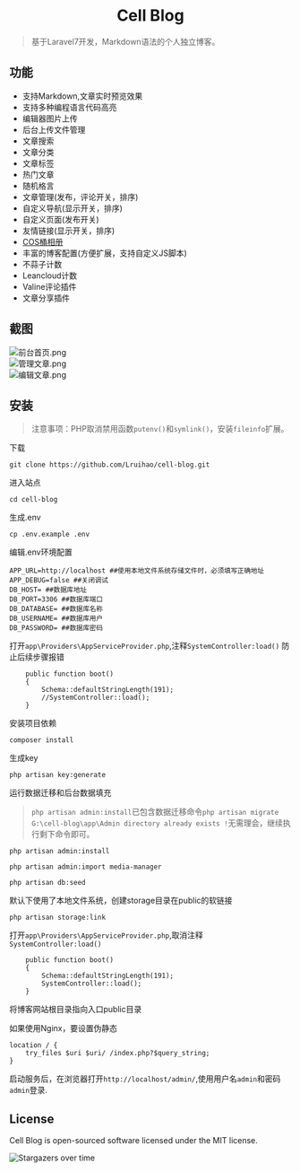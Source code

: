 <h1 align="center" >Cell Blog</h1>

> 基于Laravel7开发，Markdown语法的个人独立博客。

## 功能
- 支持Markdown,文章实时预览效果
- 支持多种编程语言代码高亮
- 编辑器图片上传
- 后台上传文件管理
- 文章搜索
- 文章分类
- 文章标签
- 热门文章
- 随机格言
- 文章管理(发布，评论开关，排序)
- 自定义导航(显示开关，排序)
- 自定义页面(发布开关)
- 友情链接(显示开关，排序)
- [COS桶相册](https://github.com/Lruihao/cos-album)
- 丰富的博客配置(方便扩展，支持自定义JS脚本)
- 不蒜子计数
- Leancloud计数
- Valine评论插件
- 文章分享插件


## 截图
![前台首页.png](https://i.loli.net/2020/05/11/vHeNRG4Qi7ljrM8.png)  
![管理文章.png](https://i.loli.net/2020/05/11/tMEQe7WvYmw3jd4.png)  
![编辑文章.png](https://i.loli.net/2020/05/11/DeOWyJ3zluLKvBn.png)  

## 安装
> 注意事项：PHP取消禁用函数`putenv()`和`symlink()`，安装`fileinfo`扩展。

下载
```
git clone https://github.com/Lruihao/cell-blog.git
```

进入站点
```
cd cell-blog
```

生成.env
```shell
cp .env.example .env
```

编辑.env环境配置
```shell
APP_URL=http://localhost ##使用本地文件系统存储文件时，必须填写正确地址
APP_DEBUG=false ##关闭调试
DB_HOST= ##数据库地址
DB_PORT=3306 ##数据库端口
DB_DATABASE= ##数据库名称
DB_USERNAME= ##数据库用户
DB_PASSWORD= ##数据库密码
```

打开`app\Providers\AppServiceProvider.php`,注释`SystemController:load()` 防止后续步骤报错
```
    public function boot()
    {
        Schema::defaultStringLength(191);
        //SystemController::load();
    }
```

安装项目依赖
```shell
composer install
```

生成key
```
php artisan key:generate
```

运行数据迁移和后台数据填充

> `php artisan admin:install`已包含数据迁移命令`php artisan migrate`  
`G:\cell-blog\app\Admin directory already exists !`无需理会，继续执行剩下命令即可。

```
php artisan admin:install

php artisan admin:import media-manager

php artisan db:seed
```

默认下使用了本地文件系统，创建storage目录在public的软链接
```
php artisan storage:link
```

打开`app\Providers\AppServiceProvider.php`,取消注释`SystemController:load()`
```
    public function boot()
    {
        Schema::defaultStringLength(191);
        SystemController::load();
    }
```

将博客网站根目录指向入口public目录

如果使用Nginx，要设置伪静态
```
location / {
    try_files $uri $uri/ /index.php?$query_string;
}
```

启动服务后，在浏览器打开`http://localhost/admin/`,使用用户名`admin`和密码`admin`登录.

## License
Cell Blog is open-sourced software licensed under the MIT license.

![Stargazers over time](https://starchart.cc/Lruihao/cell-blog.svg)